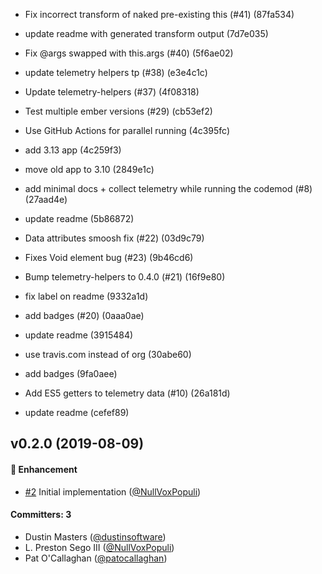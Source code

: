 * Fix incorrect transform of naked pre-existing this (#41) (87fa534)
* update readme with generated transform output (7d7e035)

* Fix @args swapped with this.args (#40) (5f6ae02)
* update telemetry helpers tp (#38) (e3e4c1c)
* Update telemetry-helpers (#37) (4f08318)
* Test multiple ember versions (#29) (cb53ef2)
* Use GitHub Actions for parallel running (4c395fc)
* add 3.13 app (4c259f3)
* move old app to 3.10 (2849e1c)

* add minimal docs + collect telemetry while running the codemod (#8) (27aad4e)
* update readme (5b86872)

* Data attributes smoosh fix (#22) (03d9c79)
* Fixes Void element bug (#23) (9b46cd6)

* Bump telemetry-helpers to 0.4.0 (#21) (16f9e80)
* fix label on readme (9332a1d)
* add badges (#20) (0aaa0ae)
* update readme (3915484)
* use travis.com instead of org (30abe60)
* add badges (9fa0aee)

* Add ES5 getters to telemetry data (#10) (26a181d)



* update readme (cefef89)

## v0.2.0 (2019-08-09)

#### :rocket: Enhancement
* [#2](https://github.com/ember-codemods/ember-no-implicit-this-codemod/pull/2) Initial implementation ([@NullVoxPopuli](https://github.com/NullVoxPopuli))

#### Committers: 3
- Dustin Masters ([@dustinsoftware](https://github.com/dustinsoftware))
- L. Preston Sego III ([@NullVoxPopuli](https://github.com/NullVoxPopuli))
- Pat O'Callaghan ([@patocallaghan](https://github.com/patocallaghan))

